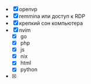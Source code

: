 - [x]  openvp
- [x] remmina или доступ к RDP
- [x] крепкий сон компьютера
- [x] nvim 
	- [x] go
	- [x] php
	- [x] js
	- [x] nix
	- [x]  html
	- [x] python
- [x] 
